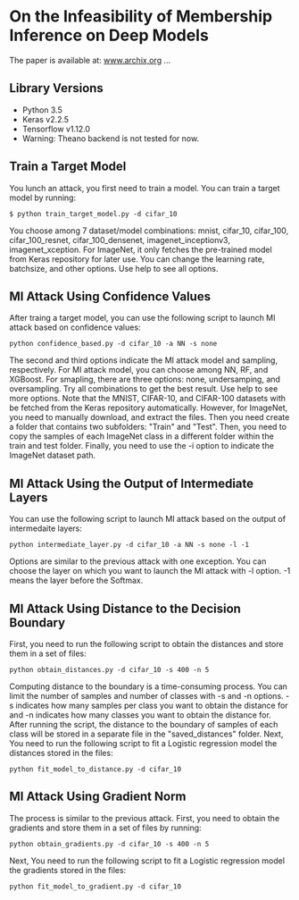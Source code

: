 # On the Infeasibility of Membership Inference on Deep Models
The paper is available at: www.archix,org ...

## Library Versions
* Python 3.5
* Keras v2.2.5
* Tensorflow v1.12.0
* Warning: Theano backend is not tested for now.

## Train a Target Model
You lunch an attack, you first need to train a model. You can train a target model by running:
```
$ python train_target_model.py -d cifar_10
```
You choose among 7 dataset/model combinations: mnist, cifar_10, cifar_100, cifar_100_resnet, cifar_100_densenet, imagenet_inceptionv3, imagenet_xception. For ImageNet, it only fetches the pre-trained model from Keras repository for later use. You can change the learning rate, batchsize, and other options. Use help to see all options.

## MI Attack Using Confidence Values
After traing a target model, you can use the following script to launch MI attack based on confidence values:
```
python confidence_based.py -d cifar_10 -a NN -s none
```
The second and third options indicate the MI attack model and sampling, respectively. For MI attack model, you can choose among NN, RF, and XGBoost. For smapling, there are three options: none, undersamping, and oversampling. Try all combinations to get the best result. Use help to see more options.
Note that the MNIST, CIFAR-10, and CIFAR-100 datasets with be fetched from the Keras repository automatically. However, for ImageNet, you need to manually download, and extract the files. Then you need create a folder that contains two subfolders: "Train" and "Test". Then, you need to copy the samples of each ImageNet class in a different folder within the train and test folder. Finally, you need to use the -i option to indicate the ImageNet dataset path.

## MI Attack Using the Output of Intermediate Layers
You can use the following script to launch MI attack based on the output of intermedaite layers:
```
python intermediate_layer.py -d cifar_10 -a NN -s none -l -1
```
Options are similar to the previous attack with one exception. You can choose the layer on which you want to launch the MI attack with -l option. -1 means the layer before the Softmax.


## MI Attack Using Distance to the Decision Boundary
First, you need to run the following script to obtain the distances and store them in a set of files:
```
python obtain_distances.py -d cifar_10 -s 400 -n 5
```
Computing distance to the boundary is a time-consuming process. You can limit the number of samples and number of classes with -s and -n options. -s indicates how many samples per class you want to obtain the distance for and -n indicates how many classes you want to obtain the distance for. After running the script, the distance to the boundary of samples of each class will be stored in a separate file in the "saved_distances" folder.
Next, You need to run the following script to fit a Logistic regression model the distances stored in the files:
```
python fit_model_to_distance.py -d cifar_10
```

## MI Attack Using Gradient Norm
The process is similar to the previous attack. First, you need to obtain the gradients and store them in a set of files by running:
```
python obtain_gradients.py -d cifar_10 -s 400 -n 5
```
Next, You need to run the following script to fit a Logistic regression model the gradients stored in the files:
```
python fit_model_to_gradient.py -d cifar_10
```
